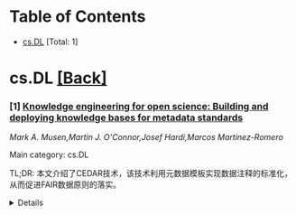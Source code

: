 <div id=toc></div>

# Table of Contents

- [cs.DL](#cs.DL) [Total: 1]


<div id='cs.DL'></div>

# cs.DL [[Back]](#toc)

### [1] [Knowledge engineering for open science: Building and deploying knowledge bases for metadata standards](https://arxiv.org/abs/2507.22391)
*Mark A. Musen,Martin J. O'Connor,Josef Hardi,Marcos Martinez-Romero*

Main category: cs.DL

TL;DR: 本文介绍了CEDAR技术，该技术利用元数据模板实现数据注释的标准化，从而促进FAIR数据原则的落实。


<details>
  <summary>Details</summary>
Motivation: 科学家们致力于使数据集符合FAIR原则，但难以记住所有指导方针。核心要求是丰富、特定领域且标准化的元数据。

Method: CEDAR构建了一项技术，将元数据标准编码为模板，这些模板捕获了数据应如何描述以及第三方需要了解哪些信息才能理解数据集的偏好。这些模板已被用于通过Web表单或电子表格获取元数据的系统，并可帮助纠正元数据以确保符合标准。

Result: CEDAR模板已成功用于为各种科学联盟标准化元数据，并作为数据注释系统的基础，确保元数据符合标准。它们以符号形式捕获知识。

Conclusion: CEDAR模板为科学界提供了一种机制，用于创建共享元数据标准、编码其应用偏好，并将这些标准部署到一系列智能系统中以促进开放科学。

Abstract: Scientists strive to make their datasets available in open repositories, with
the goal that they be findable, accessible, interoperable, and reusable (FAIR).
Although it is hard for most investigators to remember all the guiding
principles associated with FAIR data, there is one overarching requirement: The
data need to be annotated with rich, discipline-specific, standardized
metadata. The Center for Expanded Data Annotation and Retrieval (CEDAR) builds
technology that enables scientists to encode metadata standards as templates
that enumerate the attributes of different kinds of experiments. These metadata
templates capture preferences regarding how data should be described and what a
third party needs to know to make sense of the datasets. CEDAR templates
describing community metadata preferences have been used to standardize
metadata for a variety of scientific consortia. They have been used as the
basis for data-annotation systems that acquire metadata through Web forms or
through spreadsheets, and they can help correct metadata to ensure adherence to
standards. Like the declarative knowledge bases that underpinned intelligent
systems decades ago, CEDAR templates capture the knowledge in symbolic form,
and they allow that knowledge to be applied in a variety of settings. They
provide a mechanism for scientific communities to create shared metadata
standards and to encode their preferences for the application of those
standards, and for deploying those standards in a range of intelligent systems
to promote open science.

</details>
